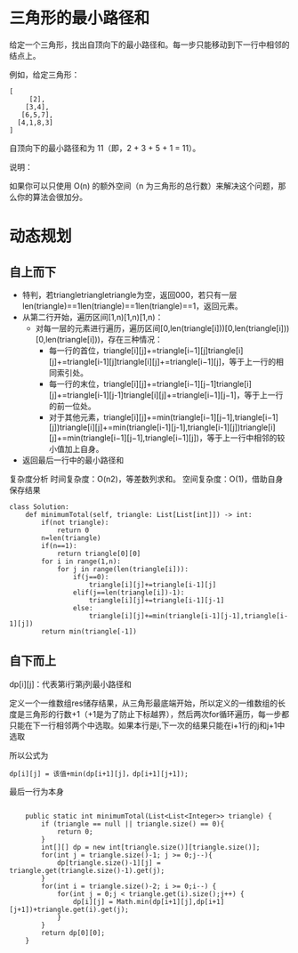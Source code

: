 # 三角形的最小路径和
给定一个三角形，找出自顶向下的最小路径和。每一步只能移动到下一行中相邻的结点上。

例如，给定三角形：

```
[
     [2],
    [3,4],
   [6,5,7],
  [4,1,8,3]
]
```
自顶向下的最小路径和为 11（即，2 + 3 + 5 + 1 = 11）。

说明：

如果你可以只使用 O(n) 的额外空间（n 为三角形的总行数）来解决这个问题，那么你的算法会很加分。



# 动态规划

## 自上而下
- 特判，若triangletriangletriangle为空，返回000，若只有一层len(triangle)==1len(triangle)==1len(triangle)==1，返回元素。
- 从第二行开始，遍历区间[1,n)[1,n)[1,n)：
    - 对每一层的元素进行遍历，遍历区间[0,len(triangle[i]))[0,len(triangle[i]))[0,len(triangle[i]))，存在三种情况：
        - 每一行的首位，triangle[i][j]+=triangle[i−1][j]triangle[i][j]+=triangle[i-1][j]triangle[i][j]+=triangle[i−1][j]，等于上一行的相同索引处。
        - 每一行的末位，triangle[i][j]+=triangle[i−1][j−1]triangle[i][j]+=triangle[i-1][j-1]triangle[i][j]+=triangle[i−1][j−1]，等于上一行的前一位处。
        - 对于其他元素，triangle[i][j]+=min(triangle[i−1][j−1],triangle[i−1][j])triangle[i][j]+=min(triangle[i-1][j-1],triangle[i-1][j])triangle[i][j]+=min(triangle[i−1][j−1],triangle[i−1][j])，等于上一行中相邻的较小值加上自身。
- 返回最后一行中的最小路径和

复杂度分析
时间复杂度：O(n2)，等差数列求和。
空间复杂度：O(1)，借助自身保存结果

```
class Solution:
    def minimumTotal(self, triangle: List[List[int]]) -> int:
        if(not triangle):
            return 0
        n=len(triangle)
        if(n==1):
            return triangle[0][0]
        for i in range(1,n):
            for j in range(len(triangle[i])):
                if(j==0):
                    triangle[i][j]+=triangle[i-1][j]
                elif(j==len(triangle[i])-1):
                    triangle[i][j]+=triangle[i-1][j-1]
                else:
                    triangle[i][j]+=min(triangle[i-1][j-1],triangle[i-1][j])
        return min(triangle[-1])

```

## 自下而上

dp[i][j]：代表第i行第j列最小路径和


定义一个一维数组res储存结果，从三角形最底端开始，所以定义的一维数组的长度是三角形的行数+1（+1是为了防止下标越界），然后两次for循环遍历，每一步都只能在下一行相邻两个中选取。如果本行是i,下一次的结果只能在i+1行的j和j+1中选取

所以公式为
```
dp[i][j] = 该值+min(dp[i+1][j]，dp[i+1][j+1]);

```
最后一行为本身

```

    public static int minimumTotal(List<List<Integer>> triangle) {
        if (triangle == null || triangle.size() == 0){
            return 0;
        }
        int[][] dp = new int[triangle.size()][triangle.size()];
        for(int j = triangle.size()-1; j >= 0;j--){
            dp[triangle.size()-1][j] = triangle.get(triangle.size()-1).get(j);
        }
        for(int i = triangle.size()-2; i >= 0;i--) {
            for(int j = 0;j < triangle.get(i).size();j++) {
                dp[i][j] = Math.min(dp[i+1][j],dp[i+1][j+1])+triangle.get(i).get(j);
            }
        }
        return dp[0][0];
    }
```